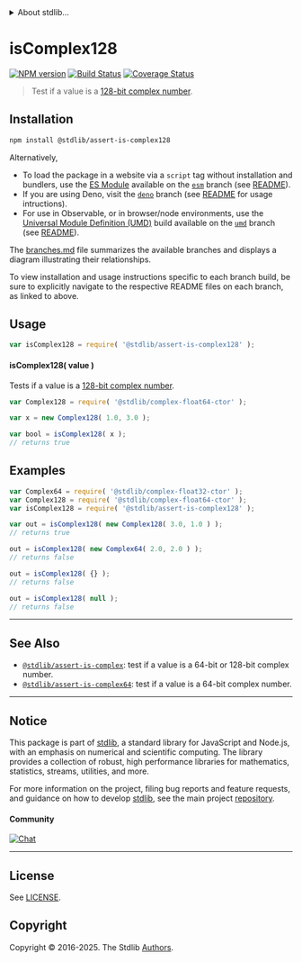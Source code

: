 <!--

@license Apache-2.0

Copyright (c) 2018 The Stdlib Authors.

Licensed under the Apache License, Version 2.0 (the "License");
you may not use this file except in compliance with the License.
You may obtain a copy of the License at

   http://www.apache.org/licenses/LICENSE-2.0

Unless required by applicable law or agreed to in writing, software
distributed under the License is distributed on an "AS IS" BASIS,
WITHOUT WARRANTIES OR CONDITIONS OF ANY KIND, either express or implied.
See the License for the specific language governing permissions and
limitations under the License.

-->


<details>
  <summary>
    About stdlib...
  </summary>
  <p>We believe in a future in which the web is a preferred environment for numerical computation. To help realize this future, we've built stdlib. stdlib is a standard library, with an emphasis on numerical and scientific computation, written in JavaScript (and C) for execution in browsers and in Node.js.</p>
  <p>The library is fully decomposable, being architected in such a way that you can swap out and mix and match APIs and functionality to cater to your exact preferences and use cases.</p>
  <p>When you use stdlib, you can be absolutely certain that you are using the most thorough, rigorous, well-written, studied, documented, tested, measured, and high-quality code out there.</p>
  <p>To join us in bringing numerical computing to the web, get started by checking us out on <a href="https://github.com/stdlib-js/stdlib">GitHub</a>, and please consider <a href="https://opencollective.com/stdlib">financially supporting stdlib</a>. We greatly appreciate your continued support!</p>
</details>

# isComplex128

[![NPM version][npm-image]][npm-url] [![Build Status][test-image]][test-url] [![Coverage Status][coverage-image]][coverage-url] <!-- [![dependencies][dependencies-image]][dependencies-url] -->

> Test if a value is a [128-bit complex number][@stdlib/complex/float64/ctor].

<section class="installation">

## Installation

```bash
npm install @stdlib/assert-is-complex128
```

Alternatively,

-   To load the package in a website via a `script` tag without installation and bundlers, use the [ES Module][es-module] available on the [`esm`][esm-url] branch (see [README][esm-readme]).
-   If you are using Deno, visit the [`deno`][deno-url] branch (see [README][deno-readme] for usage intructions).
-   For use in Observable, or in browser/node environments, use the [Universal Module Definition (UMD)][umd] build available on the [`umd`][umd-url] branch (see [README][umd-readme]).

The [branches.md][branches-url] file summarizes the available branches and displays a diagram illustrating their relationships.

To view installation and usage instructions specific to each branch build, be sure to explicitly navigate to the respective README files on each branch, as linked to above.

</section>

<section class="usage">

## Usage

```javascript
var isComplex128 = require( '@stdlib/assert-is-complex128' );
```

#### isComplex128( value )

Tests if a value is a [128-bit complex number][@stdlib/complex/float64/ctor].

```javascript
var Complex128 = require( '@stdlib/complex-float64-ctor' );

var x = new Complex128( 1.0, 3.0 );

var bool = isComplex128( x );
// returns true
```

</section>

<!-- /.usage -->

<section class="examples">

## Examples

<!-- eslint no-undef: "error" -->

```javascript
var Complex64 = require( '@stdlib/complex-float32-ctor' );
var Complex128 = require( '@stdlib/complex-float64-ctor' );
var isComplex128 = require( '@stdlib/assert-is-complex128' );

var out = isComplex128( new Complex128( 3.0, 1.0 ) );
// returns true

out = isComplex128( new Complex64( 2.0, 2.0 ) );
// returns false

out = isComplex128( {} );
// returns false

out = isComplex128( null );
// returns false
```

</section>

<!-- /.examples -->

<!-- Section for related `stdlib` packages. Do not manually edit this section, as it is automatically populated. -->

<section class="related">

* * *

## See Also

-   <span class="package-name">[`@stdlib/assert-is-complex`][@stdlib/assert/is-complex]</span><span class="delimiter">: </span><span class="description">test if a value is a 64-bit or 128-bit complex number.</span>
-   <span class="package-name">[`@stdlib/assert-is-complex64`][@stdlib/assert/is-complex64]</span><span class="delimiter">: </span><span class="description">test if a value is a 64-bit complex number.</span>

</section>

<!-- /.related -->

<!-- Section for all links. Make sure to keep an empty line after the `section` element and another before the `/section` close. -->


<section class="main-repo" >

* * *

## Notice

This package is part of [stdlib][stdlib], a standard library for JavaScript and Node.js, with an emphasis on numerical and scientific computing. The library provides a collection of robust, high performance libraries for mathematics, statistics, streams, utilities, and more.

For more information on the project, filing bug reports and feature requests, and guidance on how to develop [stdlib][stdlib], see the main project [repository][stdlib].

#### Community

[![Chat][chat-image]][chat-url]

---

## License

See [LICENSE][stdlib-license].


## Copyright

Copyright &copy; 2016-2025. The Stdlib [Authors][stdlib-authors].

</section>

<!-- /.stdlib -->

<!-- Section for all links. Make sure to keep an empty line after the `section` element and another before the `/section` close. -->

<section class="links">

[npm-image]: http://img.shields.io/npm/v/@stdlib/assert-is-complex128.svg
[npm-url]: https://npmjs.org/package/@stdlib/assert-is-complex128

[test-image]: https://github.com/stdlib-js/assert-is-complex128/actions/workflows/test.yml/badge.svg?branch=main
[test-url]: https://github.com/stdlib-js/assert-is-complex128/actions/workflows/test.yml?query=branch:main

[coverage-image]: https://img.shields.io/codecov/c/github/stdlib-js/assert-is-complex128/main.svg
[coverage-url]: https://codecov.io/github/stdlib-js/assert-is-complex128?branch=main

<!--

[dependencies-image]: https://img.shields.io/david/stdlib-js/assert-is-complex128.svg
[dependencies-url]: https://david-dm.org/stdlib-js/assert-is-complex128/main

-->

[chat-image]: https://img.shields.io/gitter/room/stdlib-js/stdlib.svg
[chat-url]: https://app.gitter.im/#/room/#stdlib-js_stdlib:gitter.im

[stdlib]: https://github.com/stdlib-js/stdlib

[stdlib-authors]: https://github.com/stdlib-js/stdlib/graphs/contributors

[umd]: https://github.com/umdjs/umd
[es-module]: https://developer.mozilla.org/en-US/docs/Web/JavaScript/Guide/Modules

[deno-url]: https://github.com/stdlib-js/assert-is-complex128/tree/deno
[deno-readme]: https://github.com/stdlib-js/assert-is-complex128/blob/deno/README.md
[umd-url]: https://github.com/stdlib-js/assert-is-complex128/tree/umd
[umd-readme]: https://github.com/stdlib-js/assert-is-complex128/blob/umd/README.md
[esm-url]: https://github.com/stdlib-js/assert-is-complex128/tree/esm
[esm-readme]: https://github.com/stdlib-js/assert-is-complex128/blob/esm/README.md
[branches-url]: https://github.com/stdlib-js/assert-is-complex128/blob/main/branches.md

[stdlib-license]: https://raw.githubusercontent.com/stdlib-js/assert-is-complex128/main/LICENSE

[@stdlib/complex/float64/ctor]: https://github.com/stdlib-js/complex-float64-ctor

<!-- <related-links> -->

[@stdlib/assert/is-complex]: https://github.com/stdlib-js/assert-is-complex

[@stdlib/assert/is-complex64]: https://github.com/stdlib-js/assert-is-complex64

<!-- </related-links> -->

</section>

<!-- /.links -->
